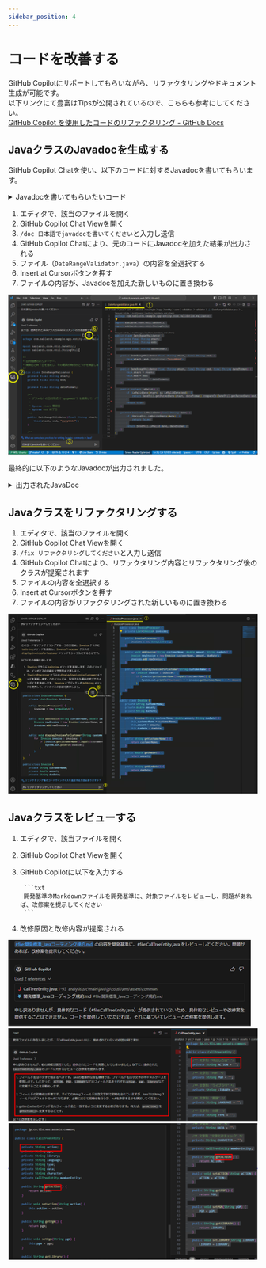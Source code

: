 ```yaml
---
sidebar_position: 4
---
```


# コードを改善する

GitHub Copilotにサポートしてもらいながら、リファクタリングやドキュメント生成が可能です。<br/>
以下リンクにて豊富はTipsが公開されているので、こちらも参考にしてください。<br/>
[GitHub Copilot を使用したコードのリファクタリング - GitHub Docs](https://docs.github.com/ja/copilot/using-github-copilot/example-use-cases/refactoring-code-with-github-copilot)

## JavaクラスのJavadocを生成する

GitHub Copilot Chatを使い、以下のコードに対するJavadocを書いてもらいます。

<details>
  <summary>Javadocを書いてもらいたいコード</summary>

    ```java
    package com.nablarch.example.app.entity.core.validation.validator;
    
    import nablarch.core.util.DateUtil;
    import nablarch.core.util.StringUtil;
    
    public class DateRangeValidator {
        private final String start;
        private final String end;
    
        private final String dateFormat;
    
        public DateRangeValidator(final String start, final String end) {
            this(start, end, "yyyyMMdd");
        }
    
        public DateRangeValidator(final String start, final String end, final String dateFormat) {
            this.start = start;
            this.end = end;
            this.dateFormat = dateFormat;
        }
    
        public boolean isValid() {
            if (isValidDate(start) && isValidDate(end)) {
                return DateUtil.getParsedDate(start, dateFormat).compareTo(DateUtil.getParsedDate(end, dateFormat)) <= 0;
            }
            return true;
        }
    
        private boolean isValidDate(final String date) {
            if (StringUtil.isNullOrEmpty(date)) {
                return false;
            }
            return DateUtil.isValid(date, dateFormat);
        }
    }
    ```

</details>

1. エディタで、該当のファイルを開く
2. GitHub Copilot Chat Viewを開く
3. `/doc 日本語でjavadocを書いてください`と入力し送信
4. GitHub Copilot Chatにより、元のコードにJavadocを加えた結果が出力される
5. ファイル（`DateRangeValidator.java`）の内容を全選択する
6. Insert at Cursorボタンを押す
7. ファイルの内容が、Javadocを加えた新しいものに置き換わる

![JavaDoc生成手順](images/generate-javadoc.png)

最終的に以下のようなJavadocが出力されました。
<details>
<summary>出力されたJavaDoc</summary>

    ```java
    package com.nablarch.example.app.entity.core.validation.validator;

    import nablarch.core.util.DateUtil;
    import nablarch.core.util.StringUtil;

    /**
        * 日付範囲のバリデーター。
        * 開始日と終了日を指定し、その範囲が有効かどうかを検証します。
        */
    public class DateRangeValidator {
        private final String start;
        private final String end;

        private final String dateFormat;

        /**
            * デフォルトの日付形式（"yyyyMMdd"）を使用して、バリデーターを作成します。
            *
            * @param start 開始日
            * @param end 終了日
            */
        public DateRangeValidator(final String start, final String end) {
            this(start, end, "yyyyMMdd");
        }

        /**
            * 指定された日付形式を使用して、バリデーターを作成します。
            *
            * @param start 開始日
            * @param end 終了日
            * @param dateFormat 日付形式
            */
        public DateRangeValidator(final String start, final String end, final String dateFormat) {
            this.start = start;
            this.end = end;
            this.dateFormat = dateFormat;
        }

        /**
            * 開始日と終了日が有効な範囲であるかどうかを検証します。
            *
            * @return 開始日と終了日が有効な範囲であればtrue、そうでなければfalse
            */
        public boolean isValid() {
            if (isValidDate(start) && isValidDate(end)) {
                return DateUtil.getParsedDate(start, dateFormat).compareTo(DateUtil.getParsedDate(end, dateFormat)) <= 0;
            }
            return true;
        }

        /**
            * 指定された日付が有効かどうかを検証します。
            *
            * @param date 検証する日付
            * @return 日付が有効であればtrue、そうでなければfalse
            */
        private boolean isValidDate(final String date) {
            if (StringUtil.isNullOrEmpty(date)) {
                return false;
            }
            return DateUtil.isValid(date, dateFormat);
        }
    }
    ```

</details>

## Javaクラスをリファクタリングする

1. エディタで、該当のファイルを開く
2. GitHub Copilot Chat Viewを開く
3. `/fix リファクタリングしてください`と入力し送信
4. GitHub Copilot Chatにより、リファクタリング内容とリファクタリング後のクラスが提案されます
5. ファイルの内容を全選択する
6. Insert at Cursorボタンを押す
7. ファイルの内容がリファクタリングされた新しいものに置き換わる

![リファクタリング手順](images/refactoring.png)

## Javaクラスをレビューする

1. エディタで、該当ファイルを開く
2. GitHub Copilot Chat Viewを開く
3. GitHub Copilotに以下を入力する

        ```txt
        開発基準のMarkdownファイルを開発基準に、対象ファイルをレビューし、問題があれば、改修案を提示してください
        ```

4. 改修原因と改修内容が提案される

![Javaクラスレビュー：チャットで依頼](images/suggestion_1.png)
![Javaクラスレビュー：レビューフィードバック1](images/suggestion_2.png)
![Javaクラスレビュー：レビューフィードバック2](images/suggestion_3.png)
